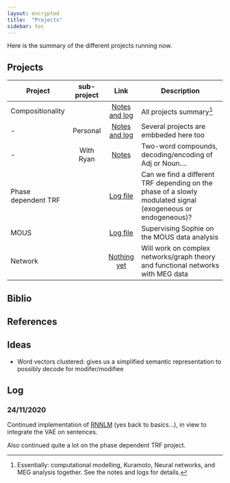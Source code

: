 ```yaml
---
layout: encrypted 
title:  "Projects"
sidebar: toc
---
```


Here is the summary of the different projects running now.

## Projects

|Project|sub-project|Link|Description|
|-|:-:|:-:|-|
|Compositionality||[Notes and log](/perso/projects/Compositionality/Project.html)|All projects summary[^1]|
|-|Personal|[Notes and log](/perso/projects/Compositionality/Project.html)|Several projects are embbeded here too|
|-|With Ryan|[Notes](/perso/projects/Compositionality/Ryan/Project.html)|Two-word compounds, decoding/encoding of Adj or Noun....|
|Phase dependent TRF||[Log file](/perso/projects/PhaseTRF/Project.html)|Can we find a different TRF depending on the phase of a slowly modulated signal (exogeneous or endogeneous)?|
|MOUS||[Log file](/perso/projects/MOUS_TRFs/Project.html)|Supervising Sophie on the MOUS data analysis|
|Network||[Nothing yet](./)|Will work on complex networks/graph theory and functional networks with MEG data|

[^1]: Essentially: computational modelling, Kuramoto, Neural networks, and MEG analysis together. See the notes and logs for details.

## Biblio

## References

## Ideas

- Word vectors clustered: gives us a simplified semantic representation to possibly decode for modifer/modifiee

## Log

### 24/11/2020

Continued implementation of [RNNLM](https://github.com/Hugo-W/NNLM/pyLM) (yes back to basics...), in view to integrate the VAE on sentences.

Also continued quite a lot on the phase dependent TRF project.

